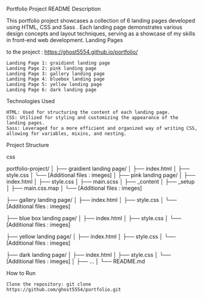Portfolio Project README
Description

This portfolio project showcases a collection of 6 landing pages developed using HTML, CSS and Sass . Each landing page demonstrates various design concepts and layout techniques, serving as a showcase of my skills in front-end web development.
Landing Pages

to the project : https://ghost5554.github.io/portfolio/

    Landing Page 1: graidient landing page
    Landing Page 2: pink landing page
    Landing Page 3: gallery landing page
    Landing Page 4: bluebox landing page
    Landing Page 5: yellow landing page
    Landing Page 6: dark landing page

Technologies Used

    HTML: Used for structuring the content of each landing page.
    CSS: Utilized for styling and customizing the appearance of the landing pages.
    Sass: Leveraged for a more efficient and organized way of writing CSS, allowing for variables, mixins, and nesting.

Project Structure

css

portfolio-project/
│
├── graidient landing page/
│   ├── index.html
│   ├── style.css
│   └── [Additional files : imeges]
│
├── pink landing page/
│   ├── index.html
│   ├── style.css
│   ├── main.scss
│   ├── _content
│   ├── _setup
│   ├── main.css.map
│   └── [Additional files : imeges]

├── gallery landing page/
│   ├── index.html
│   ├── style.css
│   └── [Additional files : imeges]

├── blue box landing page/
│   ├── index.html
│   ├── style.css
│   └── [Additional files : imeges]

├── yellow landing page/
│   ├── index.html
│   ├── style.css
│   └── [Additional files : imeges]

├── dark landing page/
│   ├── index.html
│   ├── style.css
│   └── [Additional files : imeges]
│
├── ...
│
└── README.md

How to Run

    Clone the repository: git clone https://github.com/ghost5554/portfolio.git
  
